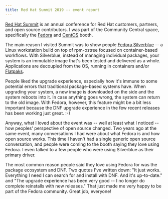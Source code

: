 ```yaml
---
title: Red Hat Summit 2019 -- event report
---
```


[Red Hat Summit](https://www.redhat.com/en/summit/2019) is an annual conference for Red Hat customers, partners, and open source contributors. I was part of the Community Central space, specifically the [Fedora](https://getfedora.org) and [CentOS](https://www.centos.org) booth. 

The main reason I visited Summit was to show people [Fedora Silverblue](https://silverblue.fedoraproject.org) -- a Linux workstation build on top of rpm-ostree focused on container-based workflows. With Silverblue, instead of managing individual packages, your system is an immutable image that's been tested and delivered as a whole. Applications are decoupled from the OS, running in containers and/or [Flatpaks](https://flatpak.org).

People liked the upgrade experience, especially how it's immune to some potential errors that traditional package-based systems have. When upgrading your system, a new image is downloaded on the side and the system reboots into it. In case anything goes wrong, the system can return to the old image. With Fedora, however, this feature might be a bit less important because the DNF upgrade experience in the few recent releases has been working just great. :-)

Anyway, what I loved about the event was -- well at least what I noticed -- how peoples' perspective of open source changed. Two years ago at the same event, many conversations I had were about what Fedora is and how open source works. This time I haven't had a single generic open source conversation, and people were coming to the booth saying they love using Fedora. I even talked to a few people who were using Silverblue as their primary driver.

The most common reason people said they love using Fedora for was the package ecosystem and DNF. Two quotes I've written down: "It just works. Everything I need I can search for and install with DNF. And it's up-to-date." and "The upgrade experience has been very good -- I no longer do complete reinstalls with new releases." That just made me very happy to be part of the Fedora community. Great job, everyone!